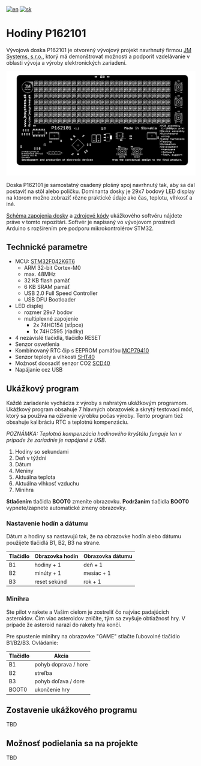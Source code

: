 [![en](https://img.shields.io/badge/lang-en-red.svg)](README.en.md)
[![sk](https://img.shields.io/badge/lang-sk-green.svg)](README.md)

# Hodiny P162101
Vývojová doska P162101 je otvorený vývojový projekt navrhnutý firmou [JM Systems, s.r.o.](https://jmsystems.sk), ktorý má demonštrovať možnosti a podporiť vzdelávanie v oblasti vývoja a výroby elektronických zariadení.

![Hodiny](docs/top_silk_r1.1.png)

Doska P162101 je samostatný osadený plošný spoj navrhnutý tak, aby sa dal postaviť na stôl alebo poličku. Dominanta dosky je 29x7 bodový LED display na ktorom možno zobraziť rôzne praktické údaje ako čas, teplotu, vlhkosť a iné.

[Schéma zapojenia dosky](docs/schematic_r1.1.pdf) a [zdrojové kódy](P162101.ino) ukážkového softvéru nájdete práve v tomto repozitári. Softvér je napísaný vo vývojovom prostredí Arduino s rozšírením pre podporu mikrokontrolérov STM32.

## Technické parametre
 - MCU: [STM32F042K6T6](https://www.st.com/en/microcontrollers-microprocessors/stm32f042k6.html)
   - ARM 32-bit Cortex-M0
   - max. 48MHz
   - 32 KB flash pamäť
   - 6 KB SRAM pamäť
   - USB 2.0 Full Speed Controller
   - USB DFU Bootloader
 - LED displej
   - rozmer 29x7 bodov
   - multiplexné zapojenie
     - 2x 74HC154 (stĺpce)
     - 1x 74HC595 (riadky)
 - 4 nezávislé tlačidlá, tlačidlo RESET
 - Senzor osvetlenia
 - Kombinovaný RTC čip s EEPROM pamäťou [MCP79410](https://www.microchip.com/en-us/product/mcp79410)
 - Senzor teploty a vlhkosti [SHT40](https://sensirion.com/products/catalog/SHT40)
 - Možnosť doosadiť senzor CO2 [SCD40](https://sensirion.com/products/catalog/SCD40)
 - Napájanie cez USB

## Ukážkový program
Každé zariadenie vychádza z výroby s nahratým ukážkovým programom. Ukážkový program obsahuje 7 hlavných obrazoviek a skrytý testovací mód, ktorý sa používa na oživenie výrobku počas výroby. Tento program tiež obsahuje kalibráciu RTC a teplotnú kompenzáciu.

*POZNÁMKA: Teplotná kompenzácia hodinového kryštálu funguje len v prípade že zariadnie je napájané z USB.*

1. Hodiny so sekundami
2. Deň v týždni
3. Dátum
4. Meniny
5. Aktuálna teplota
6. Aktuálna vlhkosť vzduchu
7. Minihra

__Stlačením__ tlačidla **BOOT0** zmeníte obrazovku.
__Podržaním__ tlačidla **BOOT0** vypnete/zapnete automatické zmeny obrazovky.

### Nastavenie hodín a dátumu
Dátum a hodiny sa nastavujú tak, že na obrazovke hodín alebo dátumu použijete tlačidlá B1, B2, B3 na strane.

|Tlačidlo|Obrazovka hodín|Obrazovka dátumu|
|--------|--------------|------------|
|B1      | hodiny + 1   | deň + 1    |
|B2      | minúty + 1   | mesiac + 1 |
|B3      | reset sekúnd | rok + 1    |

### Minihra
Ste pilot v rakete a Vaším cielom je zostreliť čo najviac padajúcich asteroidov. Čím viac asteroidov zničíte, tým sa zvyšuje obtiažnosť hry. V prípade že asteroid narazí do rakety hra končí.

Pre spustenie minihry na obrazovke "GAME" stlačte ľubovolné tlačidlo B1/B2/B3. Ovládanie:

|Tlačidlo|Akcia                   |
|--------|------------------------|
|B1      | pohyb doprava / hore   |
|B2      | streľba                |
|B3      | pohyb doľava / dore    |
|BOOT0   | ukončenie hry          |

## Zostavenie ukážkového programu
TBD

## Možnosť podielania sa na projekte
TBD
